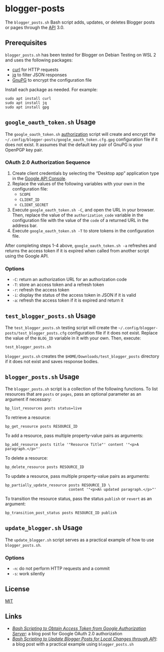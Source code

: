 # blogger-posts #

<!-- Bash script that adds, updates, or deletes Blogger post or page through
API -->

The `blogger_posts.sh` Bash script adds, updates, or deletes Blogger posts or
pages through the [API](https://developers.google.com/blogger) 3.0.

## Prerequisites ##

`blogger_posts.sh` has been tested for Blogger on Debian Testing on WSL 2 and
uses the following packages:

  * [curl](https://curl.se/) for HTTP requests
  * [jq](https://jqlang.github.io/jq/) to filter JSON responses
  * [GnuPG](https://gnupg.org/index.html) to encrypt the configuration file

Install each package as needed. For example:

``` shell
sudo apt install curl
sudo apt install jq
sudo apt install gpg
```

## `google_oauth_token.sh` Usage ##

The `google_oauth_token.sh`
[authorization](https://developers.google.com/identity/protocols/oauth2) script
will create and encrypt the
`~/.config/blogger-posts/google_oauth_token.cfg.gpg` configuration file if it
does not exist. It assumes that the default key pair of GnuPG is your OpenPGP
key pair.

### OAuth 2.0 Authorization Sequence ###

 1. Create client credentials by selecting the “Desktop app” application type
    in the [Google API Console](https://console.developers.google.com/).
 2. Replace the values of the following variables with your own in the
    configuration file:
    * `SCOPE`
    * `CLIENT_ID`
    * `CLIENT_SECRET`
 3. Execute `google_oauth_token.sh -C`, and open the URL in your browser.
    Then, replace the value of the `authorization_code` variable in the
    configuration file with the value of the `code` of a returned URL in the
    address bar.
 4. Execute `google_oauth_token.sh -T` to store tokens in the configuration
    file.

After completing steps 1-4 above, `google_oauth_token.sh -a` refreshes and
returns the access token if it is expired when called from another script using
the Google API.

### Options ###

  * `-C`: return an authorization URL for an authorization code
  * `-T`: store an access token and a refresh token
  * `-r`: refresh the access token
  * `-i`: display the status of the access token in JSON if it is valid
  * `-a`: refresh the access token if it is expired and return it

## `test_blogger_posts.sh` Usage ##

The `test_blogger_posts.sh` testing script will create the
`~/.config/blogger-posts/test_blogger_posts.cfg` configuration file if it does
not exist. Replace the value of the `BLOG_ID` variable in it with your own.
Then, execute:

``` shell
test_blogger_posts.sh
```

`blogger_posts.sh` creates the `$HOME/Downloads/test_blogger_posts` directory
if it does not exist and saves response bodies.

## `blogger_posts.sh` Usage ##

The `blogger_posts.sh` script is a collection of the following functions. To
list resources that are `posts` or `pages`, pass an optional parameter as an
argument if necessary:

``` shell
bp_list_resources posts status=live
```

To retrieve a resource:

``` shell
bp_get_resource posts RESOURCE_ID
```

To add a resource, pass multiple property-value pairs as arguments:

``` shell
bp_add_resource posts title '"Resource Title"' content '"<p>A paragraph.</p>"'
```

To delete a resource:

``` shell
bp_delete_resource posts RESOURCE_ID
```

To update a resource, pass multiple property-value pairs as arguments:

``` shell
bp_partially_update_resource posts RESOURCE_ID \
                             content '"<p>An updated paragraph.</p>"'
```

To transition the resource status, pass the status `publish` or `revert` as an
argument:

``` shell
bp_transition_post_status posts RESOURCE_ID publish
```

## `update_blogger.sh` Usage ##

The `update_blogger.sh` script serves as a practical example of how to use
`blogger_posts.sh`.

### Options ###

  * `-n`: do not perform HTTP requests and a commit
  * `-s`: work silently

## License ##

[MIT](LICENSE.md)

## Links ##

  * [*Bash Scripting to Obtain Access Token from Google Authorization
    Server*](https://carmine560.blogspot.com/2021/04/bash-scripting-to-obtain-access-token.html):
    a blog post for Google OAuth 2.0 authorization
  * [*Bash Scripting to Update Blogger Posts for Local Changes through
    API*](https://carmine560.blogspot.com/2021/04/bash-scripting-to-update-posts-through.html):
    a blog post with a practical example using `blogger_posts.sh`

